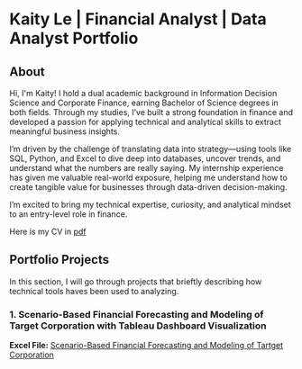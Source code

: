 # Kaity Le | Financial Analyst | Data Analyst Portfolio
## About
Hi, I'm Kaity! I hold a dual academic background in Information Decision Science and Corporate Finance, earning Bachelor of Science degrees in both fields. Through my studies, I’ve built a strong foundation in finance and developed a passion for applying technical and analytical skills to extract meaningful business insights.

I’m driven by the challenge of translating data into strategy—using tools like SQL, Python, and Excel to dive deep into databases, uncover trends, and understand what the numbers are really saying. My internship experience has given me valuable real-world exposure, helping me understand how to create tangible value for businesses through data-driven decision-making.

I’m excited to bring my technical expertise, curiosity, and analytical mindset to an entry-level role in finance. 

Here is my CV in [pdf](https://github.com/Kaityle/Financial-Analyst-Data-Analyst-Portfolio/blob/d5e3d8c621f50d691f0ca1d6916086e074c7ccbb/Ngoc%20Ngan%20Ha%20Le%20resume.pdf)

## Portfolio Projects

In this section, I will go through projects that brieftly describing how technical tools haves been used to analyzing. 

### 1. Scenario-Based Financial Forecasting and Modeling of Target Corporation with Tableau Dashboard Visualization
**Excel File:** [Scenario-Based Financial Forecasting and Modeling of Tartget Corporation](https://github.com/Kaityle/Financial-Analyst-Data-Analyst-Portfolio/blob/1d8aaa787351b97cbcee98d90686963cffaa0602/Target%20Financial%20Modeling.xlsx)
